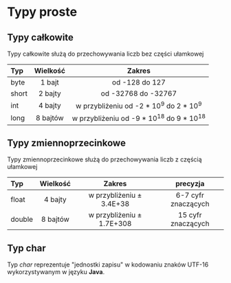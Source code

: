 # Typy proste

## Typy całkowite

Typy całkowite służą do przechowywania liczb bez części ułamkowej

| Typ      |   Wielkość    | Zakres |
|:---------|:-------------:|:------:|
| byte     |  1 bajt       | od -128 do 127 |
| short    |  2 bajty      |   od -32768 do -32767|
| int      |  4 bajty      | w przybliżeniu   od -2 * 10<sup>9</sup>  do 2 * 10<sup>9</sup>  |
| long     |  8 bajtów      |  w przybliżeniu od -9 * 10<sup>18</sup>  do 9 * 10<sup>18</sup>  |

## Typy zmiennoprzecinkowe

Typy zmiennoprzecinkowe służą do przechowywania liczb z częścią ułamkowej

| Typ      |   Wielkość    | Zakres | precyzja |
|:---------|:-------------:|:------:|:------:|
| float     |  4 bajty      |  w przybliżeniu   ± 3.4E+38   | 6-7 cyfr znaczących |
| double    |  8 bajtów      |   w przybliżeniu   ± 1.7E+308  | 15 cyfr znaczących |

## Typ char

Typ _char_ reprezentuje "jednostki zapisu" w kodowaniu znaków UTF-16 wykorzystywanym w języku __Java__.  
